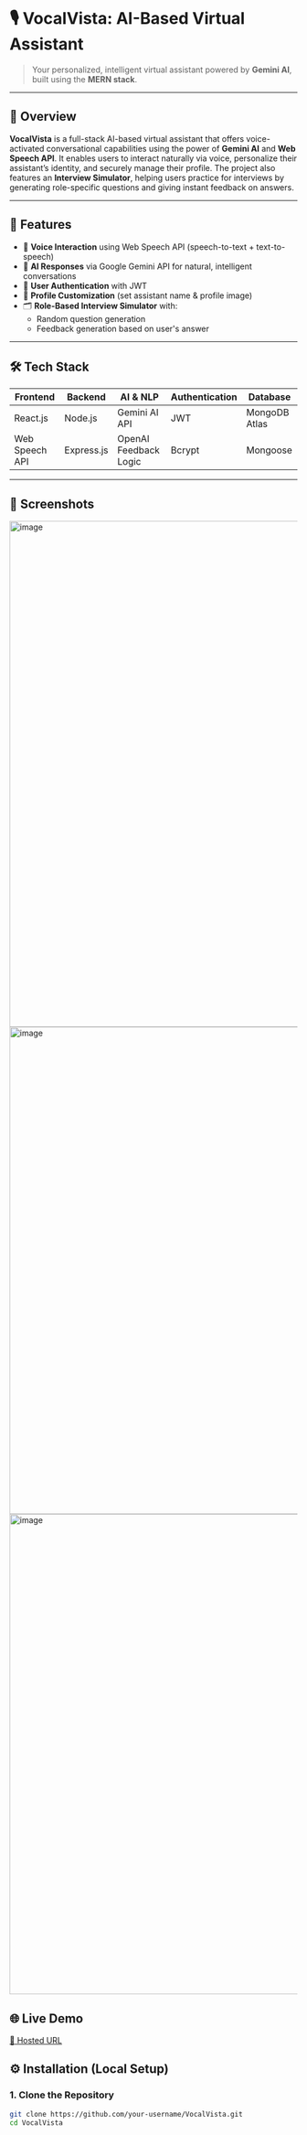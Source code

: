 # 🎙️ VocalVista: AI-Based Virtual Assistant

> Your personalized, intelligent virtual assistant powered by **Gemini AI**, built using the **MERN stack**.

---

## 🚀 Overview

**VocalVista** is a full-stack AI-based virtual assistant that offers voice-activated conversational capabilities using the power of **Gemini AI** and **Web Speech API**. It enables users to interact naturally via voice, personalize their assistant’s identity, and securely manage their profile. The project also features an **Interview Simulator**, helping users practice for interviews by generating role-specific questions and giving instant feedback on answers.

---

## 🧠 Features

- 🎤 **Voice Interaction** using Web Speech API (speech-to-text + text-to-speech)
- 🤖 **AI Responses** via Google Gemini API for natural, intelligent conversations
- 🔐 **User Authentication** with JWT
- 👤 **Profile Customization** (set assistant name & profile image)
- 🗂️ **Role-Based Interview Simulator** with:
  - Random question generation
  - Feedback generation based on user's answer

---

## 🛠️ Tech Stack

| Frontend      | Backend        | AI & NLP        | Authentication | Database       |
|---------------|----------------|------------------|----------------|----------------|
| React.js      | Node.js        | Gemini AI API    | JWT            | MongoDB Atlas  |
| Web Speech API| Express.js     | OpenAI Feedback Logic | Bcrypt         | Mongoose       |

---

## 📸 Screenshots

<img width="1668" height="885" alt="image" src="https://github.com/user-attachments/assets/93f548d0-9576-4e1f-a904-f466739c9334" />



<img width="1512" height="852" alt="image" src="https://github.com/user-attachments/assets/dc418f1b-c93d-4275-8a86-3c9c779c4ff0" />



<img width="1752" height="840" alt="image" src="https://github.com/user-attachments/assets/420cf723-4cb4-40a3-82b0-e10b325fbcdc" />




## 🌐 Live Demo

[🔗 Hosted URL](https://vocal-vista-an-ai-based-virtual-ass.vercel.app/)  
## ⚙️ Installation (Local Setup)

### 1. Clone the Repository

```bash
git clone https://github.com/your-username/VocalVista.git
cd VocalVista
